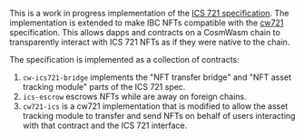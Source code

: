 This is a work in progress implementation of the [ICS 721
specification](https://github.com/cosmos/ibc/tree/master/spec/app/ics-721-nft-transfer). The
implementation is extended to make IBC NFTs compatible with the
[cw721](https://github.com/CosmWasm/cw-nfts/tree/main/packages/cw721)
specification. This allows dapps and contracts on a CosmWasm chain to
transparently interact with ICS 721 NFTs as if they were native to the
chain.

The specification is implemented as a collection of contracts:

1. `cw-ics721-bridge` implements the "NFT transfer bridge" and "NFT
   asset tracking module" parts of the ICS 721 spec.
2. `ics-escrow` escrows NFTs while are away on foreign chains.
3. `cw721-ics` is a cw721 implementation that is modified to allow the
   asset tracking module to transfer and send NFTs on behalf of users
   interacting with that contract and the ICS 721 interface.
